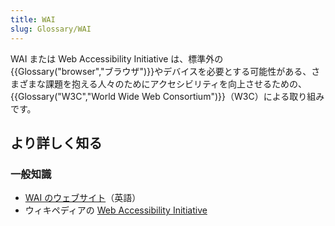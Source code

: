 ```yaml
---
title: WAI
slug: Glossary/WAI
---
```


WAI または Web Accessibility Initiative は、標準外の{{Glossary("browser","ブラウザ")}}やデバイスを必要とする可能性がある、さまざまな課題を抱える人々のためにアクセシビリティを向上させるための、{{Glossary("W3C","World Wide Web Consortium")}}（W3C）による取り組みです。

## より詳しく知る

### 一般知識

- [WAI のウェブサイト](http://www.w3.org/WAI/)（英語）
- ウィキペディアの [Web Accessibility Initiative](https://ja.wikipedia.org/wiki/Web_Accessibility_Initiative)
